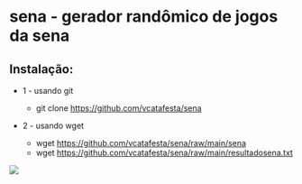 # sena - gerador randômico de jogos da sena

## Instalação:

- 1 - usando git
	- git clone https://github.com/vcatafesta/sena

- 2 - usando wget
	- wget https://github.com/vcatafesta/sena/raw/main/sena
	- wget https://github.com/vcatafesta/sena/raw/main/resultadosena.txt

![](https://blauaraujo.com/wp-content/uploads/2022/05/cafezinho-01.png)
